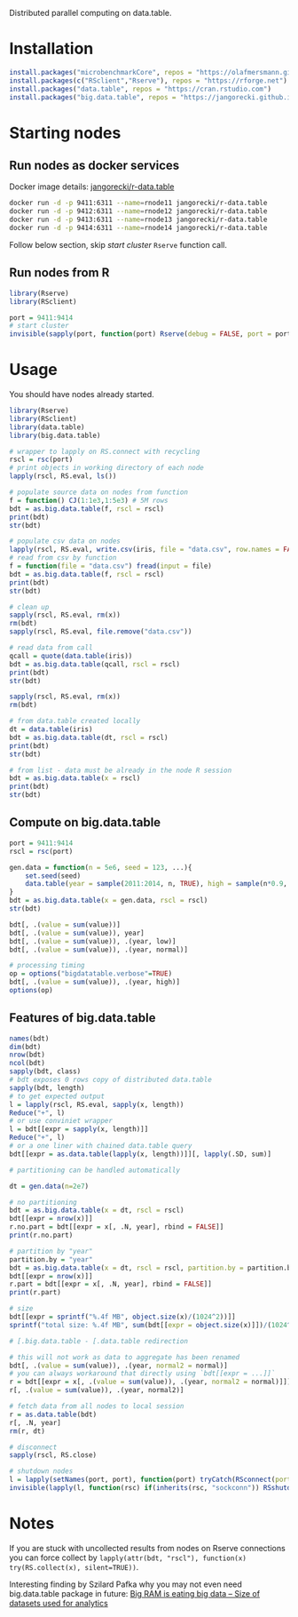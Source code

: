 Distributed parallel computing on data.table.  

# Installation

```r
install.packages("microbenchmarkCore", repos = "https://olafmersmann.github.io/drat")
install.packages(c("RSclient","Rserve"), repos = "https://rforge.net")
install.packages("data.table", repos = "https://cran.rstudio.com")
install.packages("big.data.table", repos = "https://jangorecki.github.io/big.data.table")
```

# Starting nodes

## Run nodes as docker services

Docker image details: [jangorecki/r-data.table](https://hub.docker.com/r/jangorecki/r-data.table)

```sh
docker run -d -p 9411:6311 --name=rnode11 jangorecki/r-data.table
docker run -d -p 9412:6311 --name=rnode12 jangorecki/r-data.table
docker run -d -p 9413:6311 --name=rnode13 jangorecki/r-data.table
docker run -d -p 9414:6311 --name=rnode14 jangorecki/r-data.table
```

Follow below section, skip *start cluster* `Rserve` function call.

## Run nodes from R

```r
library(Rserve)
library(RSclient)

port = 9411:9414
# start cluster
invisible(sapply(port, function(port) Rserve(debug = FALSE, port = port, args = c("--no-save"))))
```

# Usage

You should have nodes already started.

```r
library(Rserve)
library(RSclient)
library(data.table)
library(big.data.table)

# wrapper to lapply on RS.connect with recycling
rscl = rsc(port)
# print objects in working directory of each node
lapply(rscl, RS.eval, ls())

# populate source data on nodes from function
f = function() CJ(1:1e3,1:5e3) # 5M rows
bdt = as.big.data.table(f, rscl = rscl)
print(bdt)
str(bdt)

# populate csv data on nodes
lapply(rscl, RS.eval, write.csv(iris, file = "data.csv", row.names = FALSE))
# read from csv by function
f = function(file = "data.csv") fread(input = file)
bdt = as.big.data.table(f, rscl = rscl)
print(bdt)
str(bdt)

# clean up
sapply(rscl, RS.eval, rm(x))
rm(bdt)
sapply(rscl, RS.eval, file.remove("data.csv"))

# read data from call
qcall = quote(data.table(iris))
bdt = as.big.data.table(qcall, rscl = rscl)
print(bdt)
str(bdt)

sapply(rscl, RS.eval, rm(x))
rm(bdt)

# from data.table created locally
dt = data.table(iris)
bdt = as.big.data.table(dt, rscl = rscl)
print(bdt)
str(bdt)

# from list - data must be already in the node R session
bdt = as.big.data.table(x = rscl)
print(bdt)
str(bdt)
```

## Compute on big.data.table

```r
port = 9411:9414
rscl = rsc(port)

gen.data = function(n = 5e6, seed = 123, ...){
    set.seed(seed)
    data.table(year = sample(2011:2014, n, TRUE), high = sample(n*0.9, n, TRUE), normal = sample(n*0.1, n, TRUE), low = sample(letters, n, TRUE), value = rnorm(n))
}
bdt = as.big.data.table(x = gen.data, rscl = rscl)
str(bdt)

bdt[, .(value = sum(value))]
bdt[, .(value = sum(value)), year]
bdt[, .(value = sum(value)), .(year, low)]
bdt[, .(value = sum(value)), .(year, normal)]

# processing timing
op = options("bigdatatable.verbose"=TRUE)
bdt[, .(value = sum(value)), .(year, high)]
options(op)
```

## Features of big.data.table

```r
names(bdt)
dim(bdt)
nrow(bdt)
ncol(bdt)
sapply(bdt, class)
# bdt exposes 0 rows copy of distributed data.table
sapply(bdt, length)
# to get expected output
l = lapply(rscl, RS.eval, sapply(x, length))
Reduce("+", l)
# or use conviniet wrapper
l = bdt[[expr = sapply(x, length)]]
Reduce("+", l)
# or a one liner with chained data.table query
bdt[[expr = as.data.table(lapply(x, length))]][, lapply(.SD, sum)]

# partitioning can be handled automatically

dt = gen.data(n=2e7)

# no partitioning
bdt = as.big.data.table(x = dt, rscl = rscl)
bdt[[expr = nrow(x)]]
r.no.part = bdt[[expr = x[, .N, year], rbind = FALSE]]
print(r.no.part)

# partition by "year"
partition.by = "year"
bdt = as.big.data.table(x = dt, rscl = rscl, partition.by = partition.by)
bdt[[expr = nrow(x)]]
r.part = bdt[[expr = x[, .N, year], rbind = FALSE]]
print(r.part)

# size
bdt[[expr = sprintf("%.4f MB", object.size(x)/(1024^2))]]
sprintf("total size: %.4f MB", sum(bdt[[expr = object.size(x)]])/(1024^2))

# [.big.data.table - [.data.table redirection

# this will not work as data to aggregate has been renamed
bdt[, .(value = sum(value)), .(year, normal2 = normal)]
# you can always workaround that directly using `bdt[[expr = ...]]`
r = bdt[[expr = x[, .(value = sum(value)), .(year, normal2 = normal)]]]
r[, .(value = sum(value)), .(year, normal2)]

# fetch data from all nodes to local session
r = as.data.table(bdt)
r[, .N, year]
rm(r, dt)

# disconnect
sapply(rscl, RS.close)

# shutdown nodes
l = lapply(setNames(port, port), function(port) tryCatch(RSconnect(port = port), error = function(e) e, warning = function(w) w))
invisible(lapply(l, function(rsc) if(inherits(rsc, "sockconn")) RSshutdown(rsc)))
```

# Notes

If you are stuck with uncollected results from nodes on Rserve connections you can force collect by `lapply(attr(bdt, "rscl"), function(x) try(RS.collect(x), silent=TRUE))`.  
  
Interesting finding by Szilard Pafka why you may not even need big.data.table package in future: [Big RAM is eating big data – Size of datasets used for analytics](http://datascience.la/big-ram-is-eating-big-data-size-of-datasets-used-for-analytics/)  
